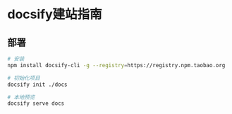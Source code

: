 # docsify建站指南

## 部署

```bash
# 安装
npm install docsify-cli -g --registry=https://registry.npm.taobao.org

# 初始化项目
docsify init ./docs

# 本地预览
docsify serve docs
```
